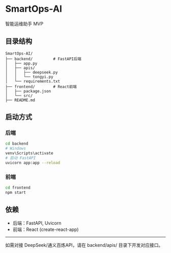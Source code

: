# SmartOps-AI

智能运维助手 MVP

## 目录结构

```
SmartOps-AI/
├── backend/         # FastAPI后端
│   ├── app.py
│   ├── apis/
│   │   ├── deepseek.py
│   │   └── tongyi.py
│   └── requirements.txt
├── frontend/        # React前端
│   ├── package.json
│   └── src/
├── README.md
```

## 启动方式

### 后端
```bash
cd backend
# Windows
venv\Scripts\activate
# 启动 FastAPI
uvicorn app:app --reload
```

### 前端
```bash
cd frontend
npm start
```

## 依赖
- 后端：FastAPI, Uvicorn
- 前端：React (create-react-app)

---
如需对接 DeepSeek/通义百炼API，请在 backend/apis/ 目录下开发对应接口。 